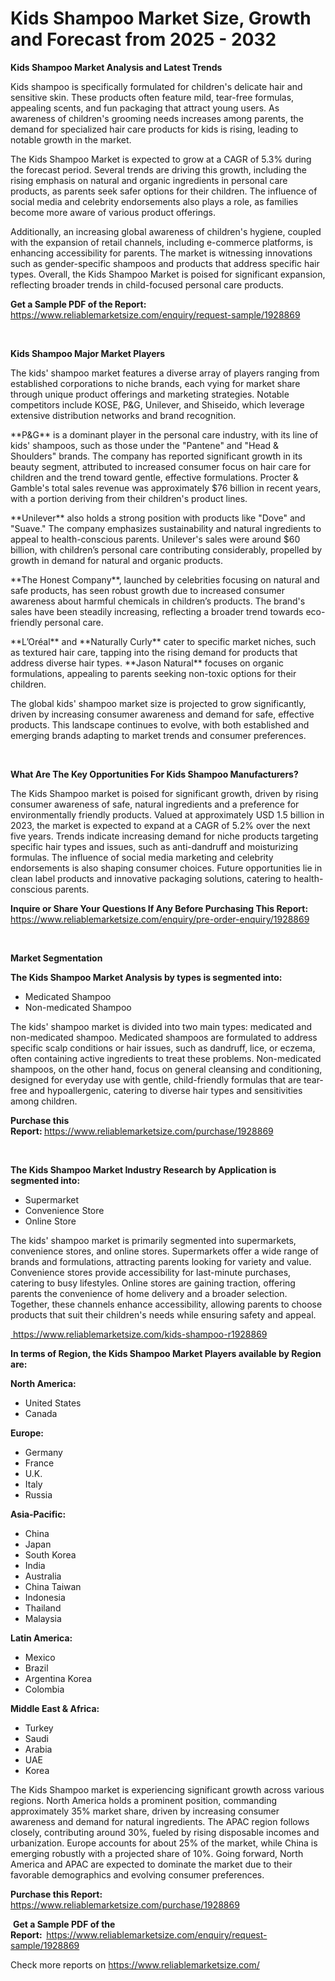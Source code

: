 <p><h1>Kids Shampoo Market Size, Growth and Forecast from 2025 - 2032</h1></p><p><strong>Kids Shampoo Market Analysis and Latest Trends</strong></p>
<p><p>Kids shampoo is specifically formulated for children's delicate hair and sensitive skin. These products often feature mild, tear-free formulas, appealing scents, and fun packaging that attract young users. As awareness of children's grooming needs increases among parents, the demand for specialized hair care products for kids is rising, leading to notable growth in the market. </p><p>The Kids Shampoo Market is expected to grow at a CAGR of 5.3% during the forecast period. Several trends are driving this growth, including the rising emphasis on natural and organic ingredients in personal care products, as parents seek safer options for their children. The influence of social media and celebrity endorsements also plays a role, as families become more aware of various product offerings.</p><p>Additionally, an increasing global awareness of children's hygiene, coupled with the expansion of retail channels, including e-commerce platforms, is enhancing accessibility for parents. The market is witnessing innovations such as gender-specific shampoos and products that address specific hair types. Overall, the Kids Shampoo Market is poised for significant expansion, reflecting broader trends in child-focused personal care products.</p></p>
<p><strong>Get a Sample PDF of the Report:&nbsp;</strong> <a href="https://www.reliablemarketsize.com/enquiry/request-sample/1928869?utm_campaign=2413&utm_medium=2&utm_source=Github&utm_content=ia&utm_term=29032025&utm_id=kids-shampoo">https://www.reliablemarketsize.com/enquiry/request-sample/1928869</a></p>
<p>&nbsp;</p>
<p><strong>Kids Shampoo Major Market Players</strong></p>
<p><p>The kids' shampoo market features a diverse array of players ranging from established corporations to niche brands, each vying for market share through unique product offerings and marketing strategies. Notable competitors include KOSE, P&G, Unilever, and Shiseido, which leverage extensive distribution networks and brand recognition.</p><p>**P&G** is a dominant player in the personal care industry, with its line of kids' shampoos, such as those under the "Pantene" and "Head & Shoulders" brands. The company has reported significant growth in its beauty segment, attributed to increased consumer focus on hair care for children and the trend toward gentle, effective formulations. Procter & Gamble's total sales revenue was approximately $76 billion in recent years, with a portion deriving from their children's product lines.</p><p>**Unilever** also holds a strong position with products like "Dove" and "Suave." The company emphasizes sustainability and natural ingredients to appeal to health-conscious parents. Unilever's sales were around $60 billion, with children’s personal care contributing considerably, propelled by growth in demand for natural and organic products.</p><p>**The Honest Company**, launched by celebrities focusing on natural and safe products, has seen robust growth due to increased consumer awareness about harmful chemicals in children’s products. The brand's sales have been steadily increasing, reflecting a broader trend towards eco-friendly personal care.</p><p>**L’Oréal** and **Naturally Curly** cater to specific market niches, such as textured hair care, tapping into the rising demand for products that address diverse hair types. **Jason Natural** focuses on organic formulations, appealing to parents seeking non-toxic options for their children. </p><p>The global kids' shampoo market size is projected to grow significantly, driven by increasing consumer awareness and demand for safe, effective products. This landscape continues to evolve, with both established and emerging brands adapting to market trends and consumer preferences.</p></p>
<p>&nbsp;</p>
<p><strong>What Are The Key Opportunities For Kids Shampoo Manufacturers?</strong></p>
<p><p>The Kids Shampoo market is poised for significant growth, driven by rising consumer awareness of safe, natural ingredients and a preference for environmentally friendly products. Valued at approximately USD 1.5 billion in 2023, the market is expected to expand at a CAGR of 5.2% over the next five years. Trends indicate increasing demand for niche products targeting specific hair types and issues, such as anti-dandruff and moisturizing formulas. The influence of social media marketing and celebrity endorsements is also shaping consumer choices. Future opportunities lie in clean label products and innovative packaging solutions, catering to health-conscious parents.</p></p>
<p><strong>Inquire or Share Your Questions If Any Before Purchasing This Report:</strong> <a href="https://www.reliablemarketsize.com/enquiry/pre-order-enquiry/1928869?utm_campaign=2413&utm_medium=2&utm_source=Github&utm_content=ia&utm_term=29032025&utm_id=kids-shampoo">https://www.reliablemarketsize.com/enquiry/pre-order-enquiry/1928869</a></p>
<p>&nbsp;</p>
<p><strong>Market Segmentation</strong></p>
<p><strong>The Kids Shampoo Market Analysis by types is segmented into:</strong></p>
<p><ul><li>Medicated Shampoo</li><li>Non-medicated Shampoo</li></ul></p>
<p><p>The kids' shampoo market is divided into two main types: medicated and non-medicated shampoo. Medicated shampoos are formulated to address specific scalp conditions or hair issues, such as dandruff, lice, or eczema, often containing active ingredients to treat these problems. Non-medicated shampoos, on the other hand, focus on general cleansing and conditioning, designed for everyday use with gentle, child-friendly formulas that are tear-free and hypoallergenic, catering to diverse hair types and sensitivities among children.</p></p>
<p><strong>Purchase this Report:&nbsp;</strong><a href="https://www.reliablemarketsize.com/purchase/1928869?utm_campaign=2413&utm_medium=2&utm_source=Github&utm_content=ia&utm_term=29032025&utm_id=kids-shampoo">https://www.reliablemarketsize.com/purchase/1928869</a></p>
<p>&nbsp;</p>
<p><strong>The Kids Shampoo Market Industry Research by Application is segmented into:</strong></p>
<p><ul><li>Supermarket</li><li>Convenience Store</li><li>Online Store</li></ul></p>
<p><p>The kids' shampoo market is primarily segmented into supermarkets, convenience stores, and online stores. Supermarkets offer a wide range of brands and formulations, attracting parents looking for variety and value. Convenience stores provide accessibility for last-minute purchases, catering to busy lifestyles. Online stores are gaining traction, offering parents the convenience of home delivery and a broader selection. Together, these channels enhance accessibility, allowing parents to choose products that suit their children's needs while ensuring safety and appeal.</p></p>
<p><a href="https://www.reliablemarketsize.com/kids-shampoo-r1928869?utm_campaign=2413&utm_medium=2&utm_source=Github&utm_content=ia&utm_term=29032025&utm_id=kids-shampoo">&nbsp;https://www.reliablemarketsize.com/kids-shampoo-r1928869</a></p>
<p><strong>In terms of Region, the Kids Shampoo Market Players available by Region are:</strong></p>
<p>
    <p> <strong> North America: </strong>
        <ul>
            <li>United States</li>
            <li>Canada</li>
        </ul>
        </p> 
    <p> <strong> Europe: </strong>
        <ul>
            <li>Germany</li>
            <li>France</li>
            <li>U.K.</li>
            <li>Italy</li>
            <li>Russia</li>
        </ul>
        </p> 
    <p> <strong> Asia-Pacific: </strong>
        <ul>
            <li>China</li>
            <li>Japan</li>
            <li>South Korea</li>
            <li>India</li>
            <li>Australia</li>
            <li>China Taiwan</li>
            <li>Indonesia</li>
            <li>Thailand</li>
            <li>Malaysia</li>
        </ul>
        </p> 
    <p> <strong> Latin America: </strong>
        <ul>
            <li>Mexico</li>
            <li>Brazil</li>
            <li>Argentina Korea</li>
            <li>Colombia</li>
        </ul>
        </p> 
    <p> <strong> Middle East & Africa: </strong>
        <ul>
            <li>Turkey</li>
            <li>Saudi</li>
            <li>Arabia</li>
            <li>UAE</li>
            <li>Korea</li>
        </ul>
    </p>
    </p>
<p><p>The Kids Shampoo market is experiencing significant growth across various regions. North America holds a prominent position, commanding approximately 35% market share, driven by increasing consumer awareness and demand for natural ingredients. The APAC region follows closely, contributing around 30%, fueled by rising disposable incomes and urbanization. Europe accounts for about 25% of the market, while China is emerging robustly with a projected share of 10%. Going forward, North America and APAC are expected to dominate the market due to their favorable demographics and evolving consumer preferences.</p></p>
<p><strong>Purchase this Report: </strong><a href="https://www.reliablemarketsize.com/purchase/1928869?utm_campaign=2413&utm_medium=2&utm_source=Github&utm_content=ia&utm_term=29032025&utm_id=kids-shampoo">https://www.reliablemarketsize.com/purchase/1928869</a></p>
<p>&nbsp;<strong>Get a Sample PDF of the Report:&nbsp;&nbsp;</strong><a href="https://www.reliablemarketsize.com/enquiry/request-sample/1928869?utm_campaign=2413&utm_medium=2&utm_source=Github&utm_content=ia&utm_term=29032025&utm_id=kids-shampoo">https://www.reliablemarketsize.com/enquiry/request-sample/1928869</a></p>
<p><strong></strong></p>
<p>Check more reports on <a href="https://www.reliablemarketsize.com/?utm_campaign=2413&utm_medium=2&utm_source=Github&utm_content=ia&utm_term=29032025&utm_id=kids-shampoo">https://www.reliablemarketsize.com/</a></p>